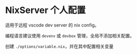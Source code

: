 # NixServer 个人配置

适用于远程 vscode dev server 的 nix config。

编程语言建议使用 `devenv` 或 `devbox` 管理，全局不添加相关配置。

创建 `./options/variable.nix`，并在其中配置相关变量